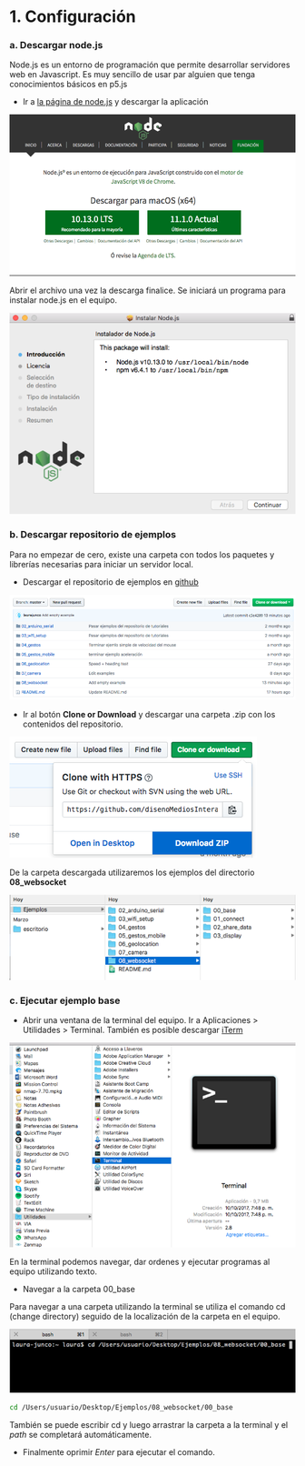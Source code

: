 # 1. Configuración

### a. Descargar node.js

Node.js es un entorno de programación que permite desarrollar servidores web en Javascript. Es muy sencillo de usar par alguien que tenga conocimientos básicos en p5.js

* Ir a [la página de node.js](https://nodejs.org/es/) y descargar la aplicación

![](../../.gitbook/assets/captura-de-pantalla-2018-11-13-a-la-s-10.31.12-a.-m..png)

Abrir el archivo una vez la descarga finalice. Se iniciará un programa para instalar node.js en el equipo.

![](../../.gitbook/assets/captura-de-pantalla-2018-11-13-a-la-s-10.33.01-a.-m..png)

### b. Descargar repositorio de ejemplos

Para no empezar de cero, existe una carpeta con todos los paquetes y librerías necesarias para iniciar un servidor local.

* Descargar el repositorio de ejemplos en [github](https://github.com/disenoMediosInteractivos/Ejemplos)

![](../../.gitbook/assets/captura-de-pantalla-2018-11-13-a-la-s-10.51.40-a.-m..png)

* Ir al botón **Clone or Download** y descargar una carpeta .zip con los contenidos del repositorio.

![](../../.gitbook/assets/captura-de-pantalla-2018-11-13-a-la-s-10.51.47-a.-m..png)

De la carpeta descargada utilizaremos los ejemplos del directorio **08\_websocket**

![](../../.gitbook/assets/captura-de-pantalla-2018-11-13-a-la-s-10.55.49-a.-m..png)

### c. Ejecutar ejemplo base

* Abrir una ventana de la terminal del equipo. Ir a Aplicaciones &gt; Utilidades &gt; Terminal. También es posible descargar [iTerm](https://www.iterm2.com/)

![](../../.gitbook/assets/captura-de-pantalla-2018-11-13-a-la-s-10.58.44-a.-m..png)

En la terminal podemos navegar, dar ordenes y ejecutar programas al equipo utilizando texto.

* Navegar a la carpeta 00\_base

Para navegar a una carpeta utilizando la terminal se utiliza el comando cd \(change directory\) seguido de la localización de la carpeta en el equipo.

![](../../.gitbook/assets/captura-de-pantalla-2018-11-13-a-la-s-11.04.08-a.-m..png)

```bash
cd /Users/usuario/Desktop/Ejemplos/08_websocket/00_base
```

También se puede escribir cd y luego arrastrar la carpeta a la terminal y el _path_ se completará automáticamente.

* Finalmente oprimir _Enter_ para ejecutar el comando.



